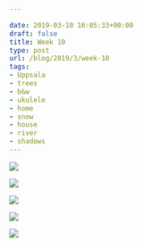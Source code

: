 ```yaml
---

date: 2019-03-10 16:05:33+00:00
draft: false
title: Week 10
type: post
url: /blog/2019/3/week-10
tags:
- Uppsala
- trees
- b&w
- ukulele
- home
- snow
- house
- river
- shadows
---
```




  
   ![](/images/2019-03-10-20193week-10/IMG_2334-2.jpeg)

  

  
   ![](/images/2019-03-10-20193week-10/IMG_2336-2.jpeg)

  

  
   ![](/images/2019-03-10-20193week-10/IMG_2330-2.jpeg)

  

  
   ![](/images/2019-03-10-20193week-10/IMG_2329-2.jpeg)

  

  
   ![](/images/2019-03-10-20193week-10/IMG_2368.jpeg)

  



